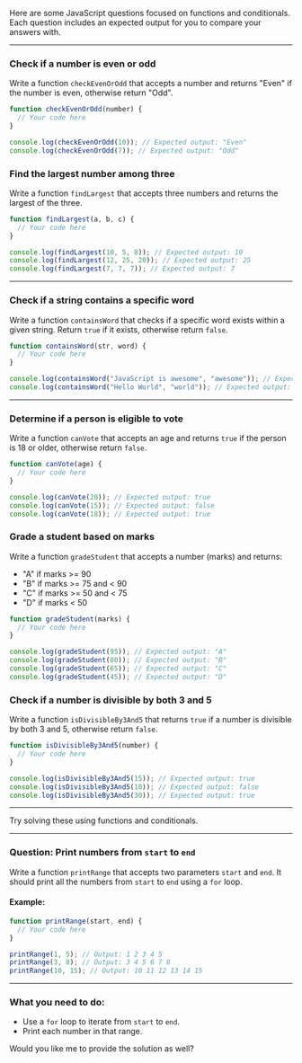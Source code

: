 Here are some JavaScript questions focused on functions and conditionals. Each question includes an expected output for you to compare your answers with.

---

### Check if a number is even or odd

Write a function `checkEvenOrOdd` that accepts a number and returns "Even" if the number is even, otherwise return "Odd".

```js
function checkEvenOrOdd(number) {
  // Your code here
}

console.log(checkEvenOrOdd(10)); // Expected output: "Even"
console.log(checkEvenOrOdd(7)); // Expected output: "Odd"
```

### Find the largest number among three

Write a function `findLargest` that accepts three numbers and returns the largest of the three.

```js
function findLargest(a, b, c) {
  // Your code here
}

console.log(findLargest(10, 5, 8)); // Expected output: 10
console.log(findLargest(12, 25, 20)); // Expected output: 25
console.log(findLargest(7, 7, 7)); // Expected output: 7
```

---

### Check if a string contains a specific word

Write a function `containsWord` that checks if a specific word exists within a given string. Return `true` if it exists, otherwise return `false`.

```js
function containsWord(str, word) {
  // Your code here
}

console.log(containsWord("JavaScript is awesome", "awesome")); // Expected output: true
console.log(containsWord("Hello World", "world")); // Expected output: false (case-sensitive)
```

---

### Determine if a person is eligible to vote

Write a function `canVote` that accepts an age and returns `true` if the person is 18 or older, otherwise return `false`.

```js
function canVote(age) {
  // Your code here
}

console.log(canVote(20)); // Expected output: true
console.log(canVote(15)); // Expected output: false
console.log(canVote(18)); // Expected output: true
```

### Grade a student based on marks

Write a function `gradeStudent` that accepts a number (marks) and returns:

- "A" if marks >= 90
- "B" if marks >= 75 and < 90
- "C" if marks >= 50 and < 75
- "D" if marks < 50

```js
function gradeStudent(marks) {
  // Your code here
}

console.log(gradeStudent(95)); // Expected output: "A"
console.log(gradeStudent(80)); // Expected output: "B"
console.log(gradeStudent(65)); // Expected output: "C"
console.log(gradeStudent(45)); // Expected output: "D"
```

### Check if a number is divisible by both 3 and 5

Write a function `isDivisibleBy3And5` that returns `true` if a number is divisible by both 3 and 5, otherwise return `false`.

```js
function isDivisibleBy3And5(number) {
  // Your code here
}

console.log(isDivisibleBy3And5(15)); // Expected output: true
console.log(isDivisibleBy3And5(10)); // Expected output: false
console.log(isDivisibleBy3And5(30)); // Expected output: true
```

---

Try solving these using functions and conditionals.

---

### **Question: Print numbers from `start` to `end`**

Write a function `printRange` that accepts two parameters `start` and `end`. It should print all the numbers from `start` to `end` using a `for` loop.

#### Example:

```js
function printRange(start, end) {
  // Your code here
}

printRange(1, 5); // Output: 1 2 3 4 5
printRange(3, 8); // Output: 3 4 5 6 7 8
printRange(10, 15); // Output: 10 11 12 13 14 15
```

---

### What you need to do:

- Use a `for` loop to iterate from `start` to `end`.
- Print each number in that range.

Would you like me to provide the solution as well?
